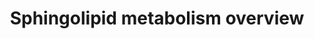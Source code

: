 ---
annotations:
- id: PW:0000162
  parent: classic metabolic pathway
  type: Pathway Ontology
  value: sphingolipid biosynthetic pathway
- id: PW:0000197
  parent: classic metabolic pathway
  type: Pathway Ontology
  value: sphingolipid metabolic pathway
- id: PW:0000745
  parent: classic metabolic pathway
  type: Pathway Ontology
  value: sphingomyelin metabolic pathway
authors:
- DeSl
- Eweitz
description: New PW, homology converted
last-edited: 2021-05-18
organisms:
- Homo sapiens
redirect_from:
- /index.php/Pathway:WP4725
- /instance/WP4725
- /instance/WP4725_rr117175
revision: r117175
schema-jsonld:
- '@context': https://schema.org/
  '@id': https://wikipathways.github.io/pathways/WP4725.html
  '@type': Dataset
  creator:
    '@type': Organization
    name: WikiPathways
  description: New PW, homology converted
  keywords:
  - 1-Hexadecenal
  - 3-keto-sphinganine
  - ADP
  - ASAH1
  - ATP
  - CERK
  - CERS1
  - CERS2
  - CERS3
  - CERS4
  - CERS6
  - Cer-1-P
  - Ceramide
  - CoA(16:0)
  - CoA(18:0)
  - CoA(20:0)
  - CoA(22:0)
  - CoA(24:0)
  - CoA(24:1)
  - CoA(26:0)
  - DEGS1
  - DEGS2
  - DH-Cer-1-P
  - DH-Ceramide
  - DH-SM
  - Ethanolamine-phosphate
  - Gal-Cer
  - Glc-Cer
  - H2O
  - Hexadecanal
  - KDSR
  - PLPP3
  - Palmitoyl-CoA
  - SGMS1
  - SGMS2
  - SGPL1
  - SGPP1
  - SGPP2
  - SM
  - SMPD1
  - SPHK1
  - SPHK2
  - SPTLC1
  - SPTLC2
  - Serine
  - Sphinganine
  - Sphinganine-1-phosphate
  - Sphingosine
  - Sphingosine-1-phosphate
  - UGCG
  - UGT8
  license: CC0
  name: Sphingolipid metabolism overview
seo: CreativeWork
title: Sphingolipid metabolism overview
wpid: WP4725
---